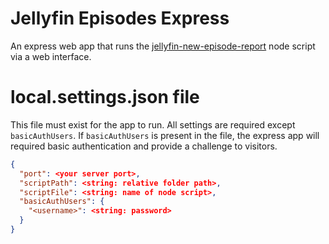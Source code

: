# Jellyfin Episodes Express
An express web app that runs the [jellyfin-new-episode-report](https://github.com/jschnurer/jellyfin-new-episode-report) node script via a web interface.

# local.settings.json file
This file must exist for the app to run. All settings are required except `basicAuthUsers`. If `basicAuthUsers` is present in the file, the express app will required basic authentication and provide a challenge to visitors.

```json
{
  "port": <your server port>,
  "scriptPath": <string: relative folder path>,
  "scriptFile": <string: name of node script>,
  "basicAuthUsers": {
    "<username>": <string: password>
  }
}
```